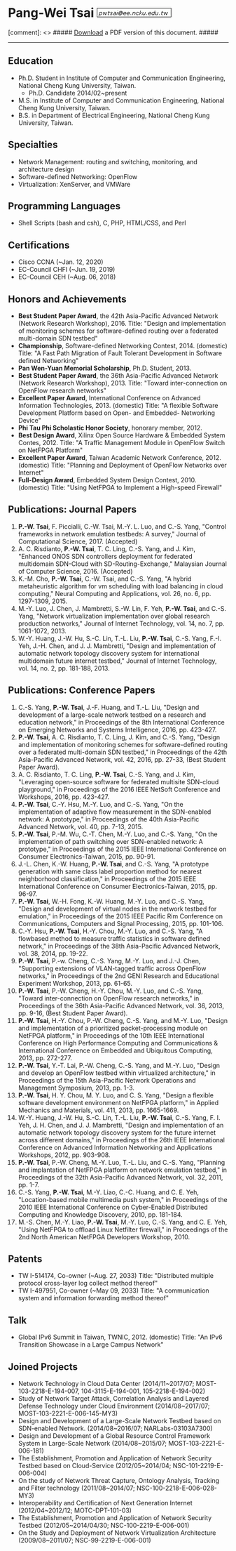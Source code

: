 Pang-Wei Tsai ![My Email Address](images/mail-pwtsai.png) 
================
[comment]: <> ##### [Download](https://pwtsai.github.io/cv-pwtsai.pdf) a PDF version of this document. ##### 
***


Education
----------------
* Ph.D. Student in Institute of Computer and Communication Engineering, National Cheng Kung University, Taiwan.
	* Ph.D. Candidate 2014/02~present
* M.S. in Institute of Computer and Communication Engineering, National Cheng Kung University, Taiwan.
* B.S. in Department of Electrical Engineering, National Cheng Kung University, Taiwan. 


Specialties
----------------
* Network Management: routing and switching, monitoring, and architecture design
* Software-defined Networking: OpenFlow
* Virtualization: XenServer, and VMWare


Programming Languages
----------------
* Shell Scripts (bash and csh), C, PHP, HTML/CSS, and Perl


Certifications
----------------
* Cisco CCNA (~Jan. 12, 2020)
* EC-Council CHFI (~Jun. 19, 2019)
* EC-Council CEH (~Aug. 06, 2018)


Honors and Achievements
----------------
* **Best Student Paper Award**, the 42th Asia-Pacific Advanced Network (Network Research Workshop), 2016.
	Title: "Design and implementation of monitoring schemes for software-defined routing over a federated multi-domain SDN testbed"
* **Championship**, Software-defined Networking Contest, 2014. (domestic)
	Title: "A Fast Path Migration of Fault Tolerant Development in Software defined Networking"
* **Pan Wen-Yuan Memorial Scholarship**, Ph.D. Student, 2013.
* **Best Student Paper Award**, the 36th Asia-Pacific Advanced Network (Network Research Workshop), 2013.
	Title: "Toward inter-connection on OpenFlow research networks"
* **Excellent Paper Award**, International Conference on Advanced Information Technologies, 2013. (domestic)
	Title: "A flexible Software Development Platform based on Open- and Embedded- Networking Device"
* **Phi Tau Phi Scholastic Honor Society**, honorary member, 2012.
* **Best Design Award**, Xilinx Open Source Hardware & Embedded System Contes, 2012.
	Title: "A Traffic Management Module in OpenFlow Switch on NetFPGA Platform"
* **Excellent Paper Award**, Taiwan Academic Network Conference, 2012. (domestic)
	Title: "Planning and Deployment of OpenFlow Networks over Internet"
* **Full-Design Award**, Embedded System Design Contest, 2010. (domestic)
	Title: "Using NetFPGA to Implement a High-speed Firewall"


Publications: Journal Papers
----------------
1. **P.-W. Tsai**, F. Piccialli, C.-W. Tsai, M.-Y. L. Luo, and C.-S. Yang, "Control frameworks in network emulation testbeds: A survey," Journal of Computational Science, 2017. (Accepted)
201601. A. C. Risdianto, **P.-W. Tsai**, T. C. Ling, C.-S. Yang, and J. Kim, "Enhanced ONOS SDN controllers deployment for federated multidomain SDN-Cloud with SD-Routing-Exchange," Malaysian Journal of Computer Science, 2016. (Accepted)
201501. K.-M. Cho, **P.-W. Tsai**, C.-W. Tsai, and C.-S. Yang, "A hybrid metaheuristic algorithm for vm scheduling with load balancing in cloud computing," Neural Computing and Applications, vol. 26, no. 6, pp. 1297-1309, 2015.
201302. M.-Y. Luo, J. Chen, J. Mambretti, S.-W. Lin, F. Yeh, **P.-W. Tsai**, and C.-S. Yang, "Network virtualization implementation over global research production networks," Journal of Internet Technology, vol. 14, no. 7, pp. 1061-1072, 2013.
201301. W.-Y. Huang, J.-W. Hu, S.-C. Lin, T.-L. Liu, **P.-W. Tsai**, C.-S. Yang, F.-I. Yeh, J.-H. Chen, and J. J. Mambretti, "Design and implementation of automatic network topology discovery system for international multidomain future internet testbed," Journal of Internet Technology, vol. 14, no. 2, pp. 181-188, 2013.


Publications: Conference Papers
----------------
1. C.-S. Yang, **P.-W. Tsai**, J.-F. Huang, and T.-L. Liu, "Design and development of a large-scale network testbed on a research and education network," in Proceedings of the 8th International Conference on Emerging Networks and Systems Intelligence, 2016, pp. 423-427.
201602. **P.-W. Tsai**, A. C. Risdianto, T. C. Ling, J. Kim, and C.-S. Yang, "Design and implementation of monitoring schemes for software-defined routing over a federated multi-domain SDN testbed," in Proceedings of the 42th Asia-Pacific Advanced Network, vol. 42, 2016, pp. 27-33, (Best Student Paper Award).
201601. A. C. Risdianto, T. C. Ling, **P.-W. Tsai**, C.-S. Yang, and J. Kim, "Leveraging open-source software for federated multisite SDN-cloud playground," in Proceedings of the 2016 IEEE NetSoft Conference and Workshops, 2016, pp. 423-427.
201503. **P.-W. Tsai**, C.-Y. Hsu, M.-Y. Luo, and C.-S. Yang, "On the implementation of adaptive flow measurement in the SDN-enabled network: A prototype," in Proceedings of the 40th Asia-Pacific Advanced Network, vol. 40, pp. 7-13, 2015.
201502. **P.-W. Tsai**, P.-M. Wu, C.-T. Chen, M.-Y. Luo, and C.-S. Yang, "On the implementation of path switching over SDN-enabled network: A prototype," in Proceedings of the 2015 IEEE International Conference on Consumer Electronics-Taiwan, 2015, pp. 90-91.
201501. J.-L. Chen, K.-W. Huang, **P.-W. Tsai**, and C.-S. Yang, "A prototype generation with same class label proportion method for nearest neighborhood classification," in Proceedings of the 2015 IEEE International Conference on Consumer Electronics-Taiwan, 2015, pp. 96-97.
201402. **P.-W. Tsai**, W.-H. Fong, K.-W. Huang, M.-Y. Luo, and C.-S. Yang, "Design and development of virtual nodes in the network testbed for
emulation," in Proceedings of the 2015 IEEE Pacific Rim Conference on Communications, Computers and Signal Processing, 2015, pp. 101-106. 
201401. C.-Y. Hsu, **P.-W. Tsai**, H.-Y. Chou, M.-Y. Luo, and C.-S. Yang, "A flowbased method to measure traffic statistics in software defined network," in Proceedings of the 38th Asia-Pacific Advanced Network, vol. 38, 2014, pp. 19-22.
201304. **P.-W. Tsai**, P.-w. Cheng, C.-S. Yang, M.-Y. Luo, and J.-J. Chen, "Supporting extensions of VLAN-tagged traffic across OpenFlow networks," in Proceedings of the 2nd GENI Research and Educational Experiment Workshop, 2013, pp. 61-65.
201303. **P.-W. Tsai**, P.-W. Cheng, H.-Y. Chou, M.-Y. Luo, and C.-S. Yang, "Toward inter-connection on OpenFlow research networks," in Proceedings of the 36th Asia-Pacific Advanced Network, vol. 36, 2013, pp. 9-16, (Best Student Paper Award).
201302. **P.-W. Tsai**, H.-Y. Chou, P.-W. Cheng, C.-S. Yang, and M.-Y. Luo, "Design and implementation of a prioritized packet-processing module
on NetFPGA platform," in Proceedings of the 10th IEEE International Conference on High Performance Computing and Communications & International Conference on Embedded and Ubiquitous Computing, 2013, pp. 272-277.
201301. **P.-W. Tsai**, Y.-T. Lai, P.-W. Cheng, C.-S. Yang, and M.-Y. Luo, "Design and develop an OpenFlow testbed within virtualized architecture," in Proceedings of the 15th Asia-Pacific Network Operations and Management Symposium, 2013, pp. 1-3.
5. **P.-W. Tsai**, H. Y. Chou, M. Y. Luo, and C. S. Yang, "Design a flexible software development environment on NetFPGA platform," in Applied Mechanics and Materials, vol. 411, 2013, pp. 1665-1669.
201201. W.-Y. Huang, J.-W. Hu, S.-C. Lin, T.-L. Liu, **P.-W. Tsai**, C.-S. Yang, F. I. Yeh, J. H. Chen, and J. J. Mambretti, "Design and implementation of an automatic network topology discovery system for the future internet across different domains," in Proceedings of the 26th IEEE International Conference on Advanced Information Networking and Applications Workshops, 2012, pp. 903-908.
201101. **P.-W. Tsai**, P.-W. Cheng, M.-Y. Luo, T.-L. Liu, and C.-S. Yang, "Planning and implantation of NetFPGA platform on network emulation testbed," in Proceedings of the 32th Asia-Pacific Advanced Network, vol. 32, 2011, pp. 1-7. 
201002. C.-S. Yang, **P.-W. Tsai**, M.-Y. Liao, C.-C. Huang, and C. E. Yeh, "Location-based mobile multimedia push system," in Proceedings of the 2010 IEEE International Conference on Cyber-Enabled Distributed Computing and Knowledge Discovery, 2010, pp. 181-184.
201001. M.-S. Chen, M.-Y. Liao, **P.-W. Tsai**, M.-Y. Luo, C.-S. Yang, and C. E. Yeh, "Using NetFPGA to offload Linux Netfilter firewall," in Proceedings of the 2nd North American NetFPGA Developers Workshop, 2010.


Patents
----------------
* TW I-514174, Co-owner (~Aug. 27, 2033)
	Title: "Distributed multiple protocol cross-layer log collect method thereof"
* TW I-497951, Co-owner (~May 09, 2033)
	Title: "A communication system and information forwarding method thereof"


Talk
----------------
* Global IPv6 Summit in Taiwan, TWNIC, 2012. (domestic)
	Title: "An IPv6 Transition Showcase in a Large Campus Network"


Joined Projects
----------------
* Network Technology in Cloud Data Center (2014/11~2017/07; MOST-103-2218-E-194-007, 104-3115-E-194-001, 105-2218-E-194-002)
* Study of Network Target Attack, Correlation Analysis and Layered Defense Technology under Cloud Environment (2014/08~2017/07; MOST-103-2221-E-006-145-MY3)
* Design and Development of a Large-Scale Network Testbed based on SDN-enabled Network. (2014/08~2016/07; NARLabs-03103A7300)
* Design and Development of a Global Resource Control Framework System in Large-Scale Network (2014/08~2015/07; MOST-103-2221-E-006-181)
* The Establishment, Promotion and Application of Network Security Testbed based on Cloud-Service (2012/05~2014/04; NSC-101-2219-E-006-004)
* On the study of Network Threat Capture, Ontology Analysis, Tracking and Filter technology (2011/08~2014/07; NSC-100-2218-E-006-028-MY3)
* Interoperability and Certification of Next Generation Internet (2012/04~2012/12; MOTC-DPT-101-03)
* The Establishment, Promotion and Application of Network Security Testbed (2012/05~2014/04/30; NSC-100-2219-E-006-001)
* On the Study and Deployment of Network Virtualization Architecture (2009/08~2011/07; NSC-99-2219-E-006-001)


